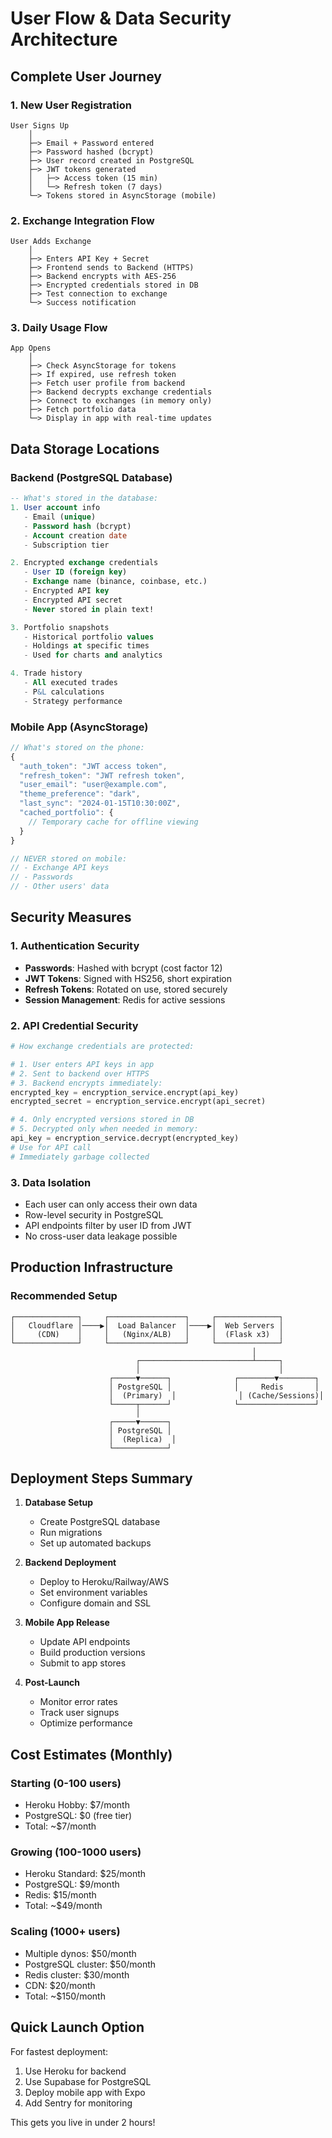 # User Flow & Data Security Architecture

## Complete User Journey

### 1. New User Registration
```mermaid
User Signs Up
    │
    ├─> Email + Password entered
    ├─> Password hashed (bcrypt)
    ├─> User record created in PostgreSQL
    ├─> JWT tokens generated
    │   ├─> Access token (15 min)
    │   └─> Refresh token (7 days)
    └─> Tokens stored in AsyncStorage (mobile)
```

### 2. Exchange Integration Flow
```mermaid
User Adds Exchange
    │
    ├─> Enters API Key + Secret
    ├─> Frontend sends to Backend (HTTPS)
    ├─> Backend encrypts with AES-256
    ├─> Encrypted credentials stored in DB
    ├─> Test connection to exchange
    └─> Success notification
```

### 3. Daily Usage Flow
```mermaid
App Opens
    │
    ├─> Check AsyncStorage for tokens
    ├─> If expired, use refresh token
    ├─> Fetch user profile from backend
    ├─> Backend decrypts exchange credentials
    ├─> Connect to exchanges (in memory only)
    ├─> Fetch portfolio data
    └─> Display in app with real-time updates
```

## Data Storage Locations

### Backend (PostgreSQL Database)
```sql
-- What's stored in the database:
1. User account info
   - Email (unique)
   - Password hash (bcrypt)
   - Account creation date
   - Subscription tier

2. Encrypted exchange credentials
   - User ID (foreign key)
   - Exchange name (binance, coinbase, etc.)
   - Encrypted API key
   - Encrypted API secret
   - Never stored in plain text!

3. Portfolio snapshots
   - Historical portfolio values
   - Holdings at specific times
   - Used for charts and analytics

4. Trade history
   - All executed trades
   - P&L calculations
   - Strategy performance
```

### Mobile App (AsyncStorage)
```javascript
// What's stored on the phone:
{
  "auth_token": "JWT access token",
  "refresh_token": "JWT refresh token",
  "user_email": "user@example.com",
  "theme_preference": "dark",
  "last_sync": "2024-01-15T10:30:00Z",
  "cached_portfolio": {
    // Temporary cache for offline viewing
  }
}

// NEVER stored on mobile:
// - Exchange API keys
// - Passwords
// - Other users' data
```

## Security Measures

### 1. Authentication Security
- **Passwords**: Hashed with bcrypt (cost factor 12)
- **JWT Tokens**: Signed with HS256, short expiration
- **Refresh Tokens**: Rotated on use, stored securely
- **Session Management**: Redis for active sessions

### 2. API Credential Security
```python
# How exchange credentials are protected:

# 1. User enters API keys in app
# 2. Sent to backend over HTTPS
# 3. Backend encrypts immediately:
encrypted_key = encryption_service.encrypt(api_key)
encrypted_secret = encryption_service.encrypt(api_secret)

# 4. Only encrypted versions stored in DB
# 5. Decrypted only when needed in memory:
api_key = encryption_service.decrypt(encrypted_key)
# Use for API call
# Immediately garbage collected
```

### 3. Data Isolation
- Each user can only access their own data
- Row-level security in PostgreSQL
- API endpoints filter by user ID from JWT
- No cross-user data leakage possible

## Production Infrastructure

### Recommended Setup
```
┌──────────────┐     ┌─────────────────┐     ┌──────────────┐
│   Cloudflare │────▶│  Load Balancer  │────▶│  Web Servers │
│     (CDN)    │     │   (Nginx/ALB)   │     │  (Flask x3)  │
└──────────────┘     └─────────────────┘     └──────────────┘
                                                      │
                            ┌─────────────────────────┴─────┐
                            │                               │
                      ┌─────▼──────┐              ┌────────▼────────┐
                      │ PostgreSQL │              │     Redis       │
                      │  (Primary)  │              │ (Cache/Sessions)│
                      └─────┬──────┘              └─────────────────┘
                            │
                      ┌─────▼──────┐
                      │ PostgreSQL │
                      │  (Replica)  │
                      └────────────┘
```

## Deployment Steps Summary

1. **Database Setup**
   - Create PostgreSQL database
   - Run migrations
   - Set up automated backups

2. **Backend Deployment**
   - Deploy to Heroku/Railway/AWS
   - Set environment variables
   - Configure domain and SSL

3. **Mobile App Release**
   - Update API endpoints
   - Build production versions
   - Submit to app stores

4. **Post-Launch**
   - Monitor error rates
   - Track user signups
   - Optimize performance

## Cost Estimates (Monthly)

### Starting (0-100 users)
- Heroku Hobby: $7/month
- PostgreSQL: $0 (free tier)
- Total: ~$7/month

### Growing (100-1000 users)
- Heroku Standard: $25/month
- PostgreSQL: $9/month
- Redis: $15/month
- Total: ~$49/month

### Scaling (1000+ users)
- Multiple dynos: $50/month
- PostgreSQL cluster: $50/month
- Redis cluster: $30/month
- CDN: $20/month
- Total: ~$150/month

## Quick Launch Option

For fastest deployment:
1. Use Heroku for backend
2. Use Supabase for PostgreSQL
3. Deploy mobile app with Expo
4. Add Sentry for monitoring

This gets you live in under 2 hours!